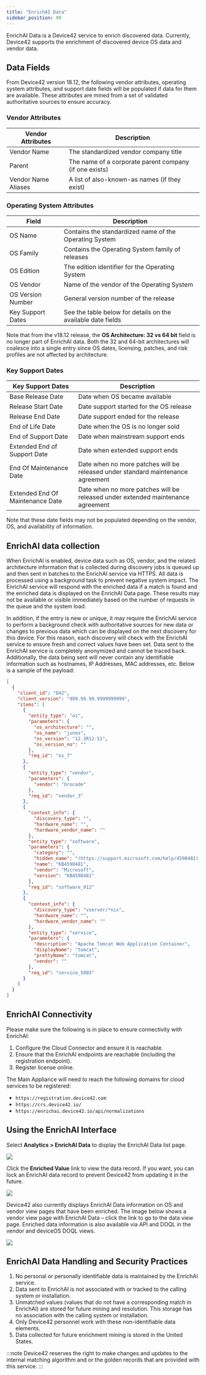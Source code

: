 ```yaml
---
title: "EnrichAI Data"
sidebar_position: 99
---
```


EnrichAI Data is a Device42 service to enrich discovered data. Currently, Device42 supports the enrichment of discovered device OS data and vendor data.

## Data Fields

From Device42 version 18.12, the following vendor attributes, operating system attributes, and support date fields will be populated if data for them are available.  These attributes are mined from a set of validated authoritative sources to ensure accuracy.

### Vendor Attributes

| Vendor Attributes       | Description                                             |
|-------------------------|---------------------------------------------------------|
| Vendor Name             | The standardized vendor company title     |
| Parent                  | The name of a corporate parent company (if one exists)  |
| Vendor Name Aliases     | A list of also-known-as names (if they exist)               |

### Operating System Attributes

| Field               | Description                                                   |
|---------------------|---------------------------------------------------------------|
| OS Name             | Contains the standardized name of the Operating System        |
| OS Family              | Contains the Operating System family of releases              |
| OS Edition             | The edition identifier for the Operating System               |
| OS Vendor              | Name of the vendor of the Operating System                    |
| OS Version Number           | General version number of the release                          |
| Key Support Dates  | See the table below for details on the available date fields  |

Note that from the v18.12 release, the **OS Architecture: 32 vs 64 bit** field is no longer part of EnrichAI data. Both the 32 and 64-bit architectures will coalesce into a single entry since OS dates, licensing, patches, and risk profiles are not affected by architecture.

### Key Support Dates

| Key Support Dates                  | Description                                                           |
|------------------------------------|-----------------------------------------------------------------------|
| Base Release Date                  | Date when OS became available                                        |
| Release Start Date                 | Date support started for the OS release                               |
| Release End Date                   | Date support ended for the release                                    |
| End of Life Date                    | Date when the OS is no longer sold                                    |
| End of Support Date                 | Date when mainstream support ends                                     |
| Extended End of Support Date        | Date when extended support ends                                       |
| End Of Maintenance Date             | Date when no more patches will be released under standard maintenance agreement |
| Extended End Of Maintenance Date    | Date when no more patches will be released under extended maintenance agreement |

Note that these date fields may not be populated depending on the vendor, OS, and availability of information.

## EnrichAI data collection

When EnrichAI is enabled, device data such as OS, vendor, and the related architecture information that is collected during discovery jobs is queued up and then sent in batches to the EnrichAI service via HTTPS. All data is processed using a background task to prevent negative system impact.  The EnrichAI service will respond with the enriched data if a match is found and the enriched data is displayed on the EnrichAI Data page.  These results may not be available or visible immediately based on the number of requests in the queue and the system load.  

In addition, if the entry is new or unique, it may require the EnrichAI service to perform a background check with authoritative sources for new data or changes to previous data which can be displayed on the next discovery for this device.  For this reason, each discovery will check with the EnrichAI service to ensure fresh and correct values have been set. Data sent to the EnrichAI service is completely anonymized and cannot be traced back. Additionally, the data being sent will never contain any identifiable information such as hostnames, IP Addresses, MAC addresses, etc. Below is a sample of the payload:

```json
[
  {
    "client_id": "D42",
    "client_version": "999.99.99.9999999999",
    "items": [
      {
        "entity_type": "os",
        "parameters": {
          "os_architecture": "",
          "os_name": "junos",
          "os_version": "12.3R12-S1",
          "os_version_no": ""
        },
        "req_id": "os_7"
      },
      {
        "entity_type": "vendor",
        "parameters": {
          "vendor": "brocade"
        },
        "req_id": "vendor_3"
      },
      {
        "context_info": {
          "discovery_type": "",
          "hardware_name": "",
          "hardware_vendor_name": ""
        },
        "entity_type": "software",
        "parameters": {
          "category": "",
          "hidden_name": "(https://support.microsoft.com/help/4598481) KB4598481",
          "name": "KB4598481",
          "vendor": "Microsoft",
          "version": "KB4598481"
        },
        "req_id": "software_912"
      },
      {
        "context_info": {
          "discovery_type": "vserver/*nix",
          "hardware_name": "",
          "hardware_vendor_name": ""
        },
        "entity_type": "service",
        "parameters": {
          "description": "Apache Tomcat Web Application Container",
          "displayName": "tomcat",
          "prettyName": "tomcat",
          "vendor": ""
        },
        "req_id": "service_5803"
      }
    ]
  }
]
```
## EnrichAI Connectivity

Please make sure the following is in place to ensure connectivity with EnrichAI:

1. Configure the Cloud Connector and ensure it is reachable. 
2. Ensure that the EnrichAI endpoints are reachable (including the registration endpoint).  
3. Register license online.

The Main Appliance will need to reach the following domains for cloud services to be registered:

- `https://registration.device42.com`
- `https://crs.device42.io/`
- `https://enrichai.device42.io/api/normalizations`

## Using the EnrichAI Interface

Select **Analytics > EnrichAI Data** to display the EnrichAI Data list page.

![](/assets/images/18.04.00_EnrichAI_data-list-page.jpg)

Click the **Enriched Value** link to view the data record. If you want, you can lock an EnrichAI data record to prevent Device42 from updating it in the future.

![](/assets/images/18.04.00_EnrichAI_data-view-page-os.jpg)

Device42 also currently displays EnrichAI Data information on OS and vendor view pages that have been enriched. The image below shows a vendor view page with EnrichAI Data – click the link to go to the data view page. Enriched data information is also available via API and DOQL in the vendor and deviceOS DOQL views.

![](/assets/images/18.04.00_EnrichAI_vendor-view-page.jpg)

## EnrichAI Data Handling and Security Practices

1. No personal or personally identifiable data is maintained by the EnrichAI service.
2. Data sent to EnrichAI is not associated with or tracked to the calling system or installation.
3. Unmatched values (values that do not have a corresponding match in EnrichAI) are stored for future mining and resolution. This storage has no association with the calling system or installation.
4. Only Device42 personnel work with these non-identifiable data elements.
5. Data collected for future enrichment mining is stored in the United States.

:::note
Device42 reserves the right to make changes and updates to the internal matching algorithm and or the golden records that are provided with this service.
:::
